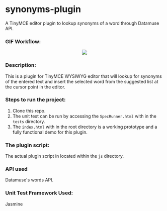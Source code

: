# synonyms-plugin
A TinyMCE editor plugin to lookup synonyms of a word through Datamuse API. 

### GIF Workflow:
<p align="center">
 <img src="readmeImg/workflow.gif"/>
</p>



### Description:
This is a plugin for TinyMCE WYSIWYG editor that will lookup for synonyms of the entered text and insert the selected word 
from the suggested list at the cursor point in the editor.

### Steps to run the project:
1. Clone this repo.
2. The unit test can be run by accessing the ```SpecRunner.html``` with in the ```tests``` directory.
3. The ```index.html``` with in the root directory is a working prototype and a fully functional demo for this plugin.

### The plugin script:
The actual plugin script in located within the ```js``` directory.

### API used
Datamuse's words API.

### Unit Test Framework Used:
Jasmine

